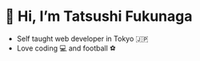 # 👋 Hi, I’m Tatsushi Fukunaga

- Self taught web developer in Tokyo 🇯🇵
- Love coding 💻 and football ⚽️



<!---
TatsushiFukunaga/TatsushiFukunaga is a ✨ special ✨ repository because its `README.md` (this file) appears on your GitHub profile.
You can click the Preview link to take a look at your changes.
--->
